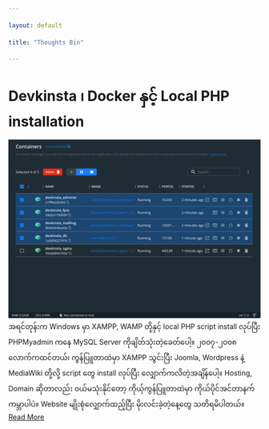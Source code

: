```yaml
---

layout: default

title: "Thoughts Bin"

---
```


# Devkinsta ၊ Docker နှင့် Local PHP installation
<img src="images/devkinsta.png" style="zoom:75%;"></img>
အရင်တုန်းက Windows မှာ XAMPP, WAMP တို့နှင့် local PHP script install လုပ်ပြီး PHPMyadmin ကနေ MySQL Server ကိုချိတ်သုံးတဲ့ခေတ်ပေါ့။ ၂၀၀၇-၂၀၀၈ လောက်ကထင်တယ်၊ ကွန်ပြူတာထဲမှာ XAMPP သွင်းပြီး Joomla, Wordpress နဲ့ MediaWiki တို့လို့ script တွေ install လုပ်ပြီး လျှောက်ကလိတဲ့အချိန်ပေါ့။ Hosting, Domain ဆိုတာလည်း ဝယ်မသုံးနိုင်တော့ ကိုယ့်ကွန်ပြူတာထဲမှာ ကိုယ်ပိုင်အင်တာနက်ကမ္ဘာပါပဲ။ Website မျိုးစုံလျှောက်ထည့်ပြီး မိုးလင်းခဲ့တဲ့နေ့တွေ သတိရမိပါတယ်။
[Read More](devkinsta-docker/)
